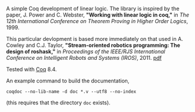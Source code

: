 A simple Coq development of linear logic. The library is inspired by
the paper, J. Power and C. Webster, **"Working with linear logic in
coq,"** in _The 12th International Conference on Theorem Proving in
Higher Order Logics_, 1999.

This particular devlopment is based more immediately on that used in
A. Cowley and C.J. Taylor, **"Stream-oriented robotics programming:
The design of roshask,"** in _Proceedings of the IEEE/RJS
International Conference on Intelligent Robots and Systems (IROS)_,
2011. [pdf](http://www.seas.upenn.edu/~acowley/papers/TowardsLinear.pdf)

Tested with [Coq](http://coq.inria.fr) 8.4.

An example command to build the documentation,

    coqdoc --no-lib-name -d doc *.v --utf8 --no-index

(this requires that the directory `doc` exists).
